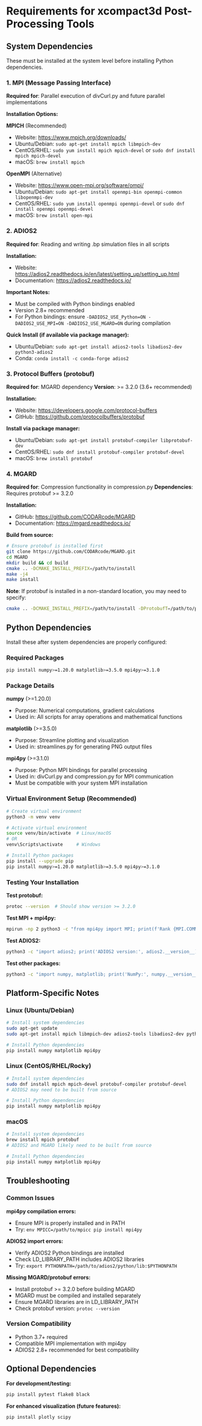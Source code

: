 # Requirements for xcompact3d Post-Processing Tools

## System Dependencies

These must be installed at the system level before installing Python dependencies.

### 1. MPI (Message Passing Interface)
**Required for**: Parallel execution of divCurl.py and future parallel implementations

**Installation Options:**

**MPICH** (Recommended)
- Website: https://www.mpich.org/downloads/
- Ubuntu/Debian: `sudo apt-get install mpich libmpich-dev`
- CentOS/RHEL: `sudo yum install mpich mpich-devel` or `sudo dnf install mpich mpich-devel`
- macOS: `brew install mpich`

**OpenMPI** (Alternative)
- Website: https://www.open-mpi.org/software/ompi/
- Ubuntu/Debian: `sudo apt-get install openmpi-bin openmpi-common libopenmpi-dev`
- CentOS/RHEL: `sudo yum install openmpi openmpi-devel` or `sudo dnf install openmpi openmpi-devel`
- macOS: `brew install open-mpi`

### 2. ADIOS2
**Required for**: Reading and writing .bp simulation files in all scripts

**Installation:**
- Website: https://adios2.readthedocs.io/en/latest/setting_up/setting_up.html
- Documentation: https://adios2.readthedocs.io/

**Important Notes:**
- Must be compiled with Python bindings enabled
- Version 2.8+ recommended
- For Python bindings: ensure `-DADIOS2_USE_Python=ON -DADIOS2_USE_MPI=ON -DADIOS2_USE_MGARD=ON` during compilation

**Quick Install (if available via package manager):**
- Ubuntu/Debian: `sudo apt-get install adios2-tools libadios2-dev python3-adios2`
- Conda: `conda install -c conda-forge adios2`

### 3. Protocol Buffers (protobuf)
**Required for**: MGARD dependency
**Version**: >= 3.2.0 (3.6+ recommended)

**Installation:**
- Website: https://developers.google.com/protocol-buffers
- GitHub: https://github.com/protocolbuffers/protobuf

**Install via package manager:**
- Ubuntu/Debian: `sudo apt-get install protobuf-compiler libprotobuf-dev`
- CentOS/RHEL: `sudo dnf install protobuf-compiler protobuf-devel`
- macOS: `brew install protobuf`

### 4. MGARD
**Required for**: Compression functionality in compression.py
**Dependencies**: Requires protobuf >= 3.2.0

**Installation:**
- GitHub: https://github.com/CODARcode/MGARD
- Documentation: https://mgard.readthedocs.io/

**Build from source:**
```bash
# Ensure protobuf is installed first
git clone https://github.com/CODARcode/MGARD.git
cd MGARD
mkdir build && cd build
cmake .. -DCMAKE_INSTALL_PREFIX=/path/to/install
make -j4
make install
```

**Note**: If protobuf is installed in a non-standard location, you may need to specify:
```bash
cmake .. -DCMAKE_INSTALL_PREFIX=/path/to/install -DProtobufT=/path/to/protobuf
```

## Python Dependencies

Install these after system dependencies are properly configured:

### Required Packages
```bash
pip install numpy>=1.20.0 matplotlib>=3.5.0 mpi4py>=3.1.0
```

### Package Details

**numpy** (>=1.20.0)
- Purpose: Numerical computations, gradient calculations
- Used in: All scripts for array operations and mathematical functions

**matplotlib** (>=3.5.0)
- Purpose: Streamline plotting and visualization
- Used in: streamlines.py for generating PNG output files

**mpi4py** (>=3.1.0)
- Purpose: Python MPI bindings for parallel processing
- Used in: divCurl.py and compression.py for MPI communication
- Must be compatible with your system MPI installation

### Virtual Environment Setup (Recommended)

```bash
# Create virtual environment
python3 -m venv venv

# Activate virtual environment
source venv/bin/activate  # Linux/macOS
# OR
venv\Scripts\activate     # Windows

# Install Python packages
pip install --upgrade pip
pip install numpy>=1.20.0 matplotlib>=3.5.0 mpi4py>=3.1.0
```

### Testing Your Installation

**Test protobuf:**
```bash
protoc --version  # Should show version >= 3.2.0
```

**Test MPI + mpi4py:**
```bash
mpirun -np 2 python3 -c "from mpi4py import MPI; print(f'Rank {MPI.COMM_WORLD.Get_rank()} of {MPI.COMM_WORLD.Get_size()}')"
```

**Test ADIOS2:**
```bash
python3 -c "import adios2; print('ADIOS2 version:', adios2.__version__)"
```

**Test other packages:**
```bash
python3 -c "import numpy, matplotlib; print('NumPy:', numpy.__version__, 'Matplotlib:', matplotlib.__version__)"
```

## Platform-Specific Notes

### Linux (Ubuntu/Debian)
```bash
# Install system dependencies
sudo apt-get update
sudo apt-get install mpich libmpich-dev adios2-tools libadios2-dev python3-adios2 protobuf-compiler libprotobuf-dev

# Install Python dependencies
pip install numpy matplotlib mpi4py
```

### Linux (CentOS/RHEL/Rocky)
```bash
# Install system dependencies
sudo dnf install mpich mpich-devel protobuf-compiler protobuf-devel
# ADIOS2 may need to be built from source

# Install Python dependencies
pip install numpy matplotlib mpi4py
```

### macOS
```bash
# Install system dependencies
brew install mpich protobuf
# ADIOS2 and MGARD likely need to be built from source

# Install Python dependencies
pip install numpy matplotlib mpi4py
```

## Troubleshooting

### Common Issues

**mpi4py compilation errors:**
- Ensure MPI is properly installed and in PATH
- Try: `env MPICC=/path/to/mpicc pip install mpi4py`

**ADIOS2 import errors:**
- Verify ADIOS2 Python bindings are installed
- Check LD_LIBRARY_PATH includes ADIOS2 libraries
- Try: `export PYTHONPATH=/path/to/adios2/python/lib:$PYTHONPATH`

**Missing MGARD/protobuf errors:**
- Install protobuf >= 3.2.0 before building MGARD
- MGARD must be compiled and installed separately
- Ensure MGARD libraries are in LD_LIBRARY_PATH
- Check protobuf version: `protoc --version`

### Version Compatibility
- Python 3.7+ required
- Compatible MPI implementation with mpi4py
- ADIOS2 2.8+ recommended for best compatibility

## Optional Dependencies

**For development/testing:**
```bash
pip install pytest flake8 black
```

**For enhanced visualization (future features):**
```bash
pip install plotly scipy
```
